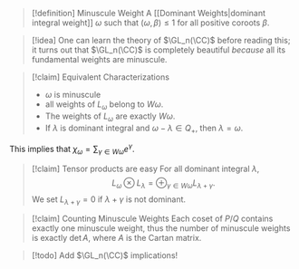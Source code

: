 > [!definition] Minuscule Weight
> A [[Dominant Weights|dominant integral weight]] $\omega$ such that $(\omega, \beta)\leq 1$ for all positive coroots $\beta$.

>[!idea]
> One can learn the theory of $\GL_n(\CC)$ before reading this; it turns out that $\GL_n(\CC)$ is completely beautiful *because* all its fundamental weights are minuscule.

>[!claim] Equivalent Characterizations
>- $\omega$ is minuscule
>- all weights of $L_\omega$ belong to $W\omega$.
>- The weights of $L_\omega$ are exactly $W\omega$.
>- If $\lambda$ is dominant integral and $\omega - \lambda \in Q_+$, then $\lambda = \omega$.

This implies that $\chi_\omega = \sum_{\gamma \in W \omega} e^\gamma$.

>[!claim] Tensor products are easy
>For all dominant integral $\lambda$, $$L_\omega \otimes L_\lambda = \oplus_{\gamma \in W\omega} L_{\lambda + \gamma}.$$ We set $L_{\lambda + \gamma} = 0$ if $\lambda + \gamma$ is not dominant.

>[!claim] Counting Minuscule Weights
>Each coset of $P/Q$ contains exactly one minuscule weight, thus the number of minuscule weights is exactly $\det A$, where $A$ is the Cartan matrix.

>[!todo]
>Add $\GL_n(\CC)$ implications!